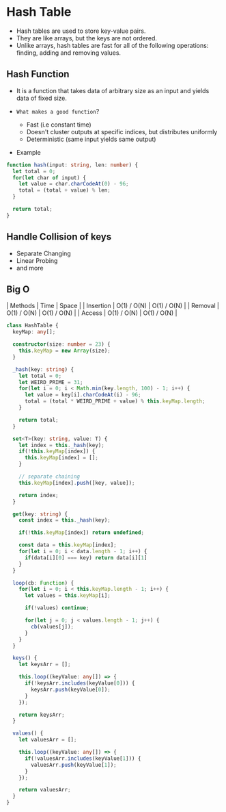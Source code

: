 # Hash Table
- Hash tables are used to store key-value pairs.
- They are like arrays, but the keys are not ordered.
- Unlike arrays, hash tables are fast for all of the following operations: finding, adding and removing values.

## Hash Function
- It is a function that takes data of arbitrary size as an input and yields data of fixed size.

- `What makes a good function`?
  - Fast (i.e constant time)
  - Doesn't cluster outputs at specific indices, but distributes uniformly
  - Deterministic (same input yields same output)

- Example
```ts
function hash(input: string, len: number) {
  let total = 0;
  for(let char of input) {
    let value = char.charCodeAt(0) - 96;
    total = (total + value) % len;
  }

  return total;
}
```

## Handle Collision of keys
- Separate Changing
- Linear Probing
- and more

## Big O
| Methods | Time | Space |
| Insertion | O(1) / O(N) | O(1) / O(N) |
| Removal | O(1) / O(N) | O(1) / O(N) |
| Access | O(1) / O(N) | O(1) / O(N) |

```ts
class HashTable {
  keyMap: any[];

  constructor(size: number = 23) {
    this.keyMap = new Array(size);
  }

  _hash(key: string) {
    let total = 0;
    let WEIRD_PRIME = 31;
    for(let i = 0; i < Math.min(key.length, 100) - 1; i++) {
      let value = key[i].charCodeAt(i) - 96;
      total = (total * WEIRD_PRIME + value) % this.keyMap.length;
    }

    return total;
  }

  set<T>(key: string, value: T) {
    let index = this._hash(key);
    if(!this.keyMap[index]) {
      this.keyMap[index] = [];
    }

    // separate chaining
    this.keyMap[index].push([key, value]);

    return index;
  }

  get(key: string) {
    const index = this._hash(key);

    if(!this.keyMap[index]) return undefined;

    const data = this.keyMap[index];
    for(let i = 0; i < data.length - 1; i++) {
      if(data[i][0] === key) return data[i][1]
    }
  }

  loop(cb: Function) {
    for(let i = 0; i < this.keyMap.length - 1; i++) {
      let values = this.keyMap[i];

      if(!values) continue;

      for(let j = 0; j < values.length - 1; j++) {
        cb(values[j]);
      }
    }
  }

  keys() {
    let keysArr = [];

    this.loop((keyValue: any[]) => {
      if(!keysArr.includes(keyValue[0])) {
        keysArr.push(keyValue[0]);
      }
    });

    return keysArr;
  }

  values() {
    let valuesArr = [];

    this.loop((keyValue: any[]) => {
      if(!valuesArr.includes(keyValue[1])) {
        valuesArr.push(keyValue[1]);
      }
    });

    return valuesArr;
  }
}
```